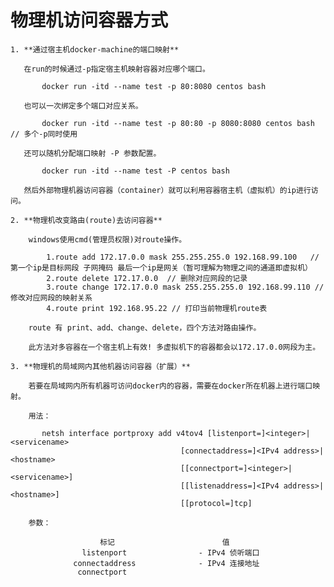 # 物理机访问容器方式

    1. **通过宿主机docker-machine的端口映射**
        
       在run的时候通过-p指定宿主机映射容器对应哪个端口。
       
           docker run -itd --name test -p 80:8080 centos bash
              
       也可以一次绑定多个端口对应关系。
       
           docker run -itd --name test -p 80:80 -p 8080:8080 centos bash // 多个-p同时使用
           
       还可以随机分配端口映射 -P 参数配置。
           
           docker run -itd --name test -P centos bash 
           
       然后外部物理机器访问容器（container）就可以利用容器宿主机（虚拟机）的ip进行访问。
       
    2. **物理机改变路由(route)去访问容器**
    
        windows使用cmd(管理员权限)对route操作。
        
            1.route add 172.17.0.0 mask 255.255.255.0 192.168.99.100   // 第一个ip是目标网段 子网掩码 最后一个ip是网关（暂可理解为物理之间的通道即虚拟机）
            2.route delete 172.17.0.0  // 删除对应网段的记录
            3.route change 172.17.0.0 mask 255.255.255.0 192.168.99.110 // 修改对应网段的映射关系
            4.route print 192.168.95.22 // 打印当前物理机route表
            
        route 有 print、add、change、delete，四个方法对路由操作。
        
        此方法对多容器在一个宿主机上有效! 多虚拟机下的容器都会以172.17.0.0网段为主。
        
    3. **物理机的局域网内其他机器访问容器（扩展）**
    
        若要在局域网内所有机器可访问docker内的容器，需要在docker所在机器上进行端口映射。
        
        用法：
        
           netsh interface portproxy add v4tov4 [listenport=]<integer>|<servicename>
                                          [connectaddress=]<IPv4 address>|<hostname>       
                                          [[connectport=]<integer>|<servicename>]
                                          [[listenaddress=]<IPv4 address>|<hostname>]
                                          [[protocol=]tcp]
        
        参数：
        
                        标记                        值
                    listenport                - IPv4 侦听端口
                  connectaddress              - IPv4 连接地址
                   connectport